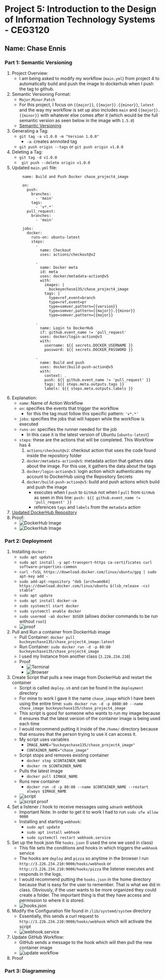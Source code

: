 # Project 5: Introduction to the Design of Information Technology Systems - CEG3120
   
## Name: Chase Ennis       

### Part 1: Semantic Versioning

1. Project Overview:
   * I am being asked to modify my workflow (`main.yml`) from project 4 to automatically build and push the image to dockerhub when I push the tag to github.
2. Semantic Versioning Format:
   * `Major`.`Minor`.`Patch`
   * For this project, I focus on `{{major}}`, `{{major}}.{{minor}}`, `latest` and the way my workflow is set up also includes `main` and `{{major}}.{{minor}}` with whatever else comes after it (which would be the full semantic version as seen below in the image with `1.5.0`) 
   * [Semantic Versioning](https://semver.org/)
3. Generating a Tag:
   * `git tag -a v1.0.0 -m "Version 1.0.0"`
     * `-a`: creates annnoted tag
   * `git push origin --tags` or `git push origin v1.0.0`
4. Deleting a Tag:
   * `git tag -d v1.0.0`
   * ` git push --delete origin v1.0.0` 
5. Updated `main.yml` file:

```
        name: Build and Push Docker chase_project4_image
        
        on:
          push:
            branches:
              - 'main'
            tags:
              - 'v*.*'
          pull_request:
            branches:
              - 'main'
        
        jobs:
          docker:
            runs-on: ubuntu-latest
            steps:
              -
                name: Checkout
                uses: actions/checkout@v2
        
              -
                name: Docker meta
                id: meta
                uses: docker/metadata-action@v5
                with:
                  images: |
                    buckeyechase135/chase_project4_image
                  tags: |
                    type=ref,event=branch
                    type=ref,event=pr
                    type=semver,pattern={{version}}
                    type=semver,pattern={{major}}.{{minor}}
                    type=semver,pattern={{major}}
        
              -
                name: Login to DockerHub
                if: github.event_name != 'pull_request'
                uses: docker/login-action@v3
                with:
                  username: ${{ secrets.DOCKER_USERNAME }}
                  password: ${{ secrets.DOCKER_PASSWORD }}
        
              -
                name: Build and push
                uses: docker/build-push-action@v5
                with:
                  context: .
                  push: ${{ github.event_name != 'pull_request' }}
                  tags: ${{ steps.meta.outputs.tags }}
                  labels: ${{ steps.meta.outputs.labels }}
```
6. Explanation:
   * `name`: Name of Action Workflow
   * `on`: specifies the events that trigger the workflow
      * for this the tag must follow this specific pattern: `'v*.*'`
   * `jobs`: specifies the jobs that will happen while the workflow is executed
   * `runs-on`: specifies the runner needed for the job
      * In this case it is the latest version of Ubuntu (`ubuntu-latest`)
   * `steps`: these are the actions that will be completed. This Workflow has 4
       1. `actions/checkout@v2`: checkout action that uses the code found inside the repository folder
       2. `docker/metadata-action@v5`: metadata action that gathers data about the image. For this use, it gathers the data about the tags
       3. `docker/login-action@v3`: login action which authenticates my account to DockerHub using the Repository Secrets
       4. `docker/build-push-action@v5`: build and push actions which build and push the image
           * executes when I `push` to `GitHub` not when I `pull` from `GitHub` as seen in this line: `push: ${{ github.event_name != 'pull_request' }}`
           * references `tags` and `labels` from the `metadata` action
7. [Updated DockerHub Repository](https://hub.docker.com/repository/docker/buckeyechase135/chase_project4_image/tags?page=1&ordering=last_updated)
8. Proof:
    * ![DockerHub Image](project5images/dockerhub1.png)
    * ![DockerHub Image](project5images/dockerhub2.png)
      
### Part 2: Deployment

1. Installing `docker`:
   * `sudo apt update`
   * `sudo apt install -y apt-transport-https ca-certificates curl software-properties-common`
   * `curl -fsSL https://download.docker.com/linux/ubuntu/gpg | sudo apt-key add -`
   * `sudo add-apt-repository "deb [arch=amd64] https://download.docker.com/linux/ubuntu $(lsb_release -cs) stable"`
   * `sudo apt update`
   * `sudo apt install docker-ce`
   * `sudo systemctl start docker`
   * `sudo systemctl enable docker`
   * `sudo usermod -aG docker $USER` (allows docker commands to be run without `root`)
   * ![proof](project5images/installdocker.png)
2. Pull and Run a container from DockerHub image
   * Pull Container: `docker pull buckeyechase135/chase_project4_image:latest`
   * Run Container: `sudo docker run -d -p 80:80 buckeyechase135/chase_project4_image`
   * I used my Instance from another class (`3.226.234.210`)
   * Proof
      * ![Terminal](project5images/startcontainer.png)
      * ![Browser](project5images/browser.png)
3. Create Script that pulls a new image from DockerHub and restart the container
   * Script is called `deploy.sh` and can be found in the `deployment` directory
   * For mine to work I gave it the name `chase_image` which I have been using the entire time: `sudo docker run -d -p 8080:80 --name chase_image buckeyechase135/chase_project4_image`
   * This script is good for someone who wants to run my image because it ensures that the latest version of the container image is being used each time
   * I would recommend putting it inside of the `/home/` directory because that ensures that the person trying to use it can access it.
   * My script uses variables
       * `IMAGE_NAME="buckeyechase135/chase_project4_image"`
       * `CONTAINER_NAME="chase_image"`
   * Script stops and removes existing container
       * `docker stop $CONTAINER_NAME`
       * `docker rm $CONTAINER_NAME`
   * Pulls the latest image
       * `docker pull $IMAGE_NAME`
   * Runs new container
       * `docker run -d -p 80:80 --name $CONTAINER_NAME --restart always $IMAGE_NAME`
   * ![script](project5images/deploysh.png)
   * ![script proof](project5images/runScript.png)
4. Set a listener / hook to receive messages using `adnanh` webhook
   * Important Note: In order to get it to work I had to run `sudo ufw allow 9000`
   * Installing and starting `webhook`:
       * `sudo apt update`
       * `sudo apt install webhook`
       * `sudo systemctl restart webhook.service`
5. Set up the hook json file `hooks.json` (I used the one we used in class)
   * This file sets the conditions and hooks in which triggers the `webhook` service
   * The hooks are `deploy` and `pizza` so anytime in the browser I run `http://3.226.234.210:9000/hooks/webhook` or `http://3.226.234.210:9000/hooks/pizza` the listener executes and responds in the logs.
   * I would recommend putting the `hooks.json` in the home directory because that is easy for the user to remember. That is what we did in class. Obviously, if the user wants to be more organized they could create a folder. The important thing is that they have access and permission to where it is stored.
   * ![hooks.json](project5images/hooksjson.png)
6. Modify the Configuration file  found in `/lib/systemd/system` directory
   * Essentially, this sends a curl request to `http://3.226.234.210:9000/hooks/webhook` which will activate the script
   * ![webhook.service](project5images/webhookservice.png)
7. Update GitHub Workflow:
   * GitHub sends a message to the hook which will then pull the new container image
   * ![update workflow](project5images/updateWorkflow.png)
8. Proof
       

### Part 3: Diagramming
